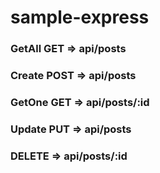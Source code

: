 # sample-express
### GetAll GET => api/posts 
### Create POST => api/posts
### GetOne GET => api/posts/:id 
### Update PUT => api/posts
### DELETE => api/posts/:id 